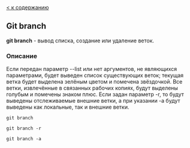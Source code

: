 [< к содержанию](./readme.md)

## Git branch

**git branch** - вывод списка, создание или удаление веток.

### Описание

Если передан параметр --list или нет аргументов, не являющихся параметрами, будет выведен список существующих веток; текущая ветка будет выделена зелёным цветом и помечена звёздочкой. Все ветки, извлечённые в связанных рабочих копиях, будут выделены голубым и помечены знаком плюс. Если задан параметр -r, то будут выведены отслеживаемые внешние ветки, а при указании -a будут выведены как локальные, так и внешние ветки.

```bash=
git branch
```

```bash=
git branch -r
```

```bash=
git branch -a
```